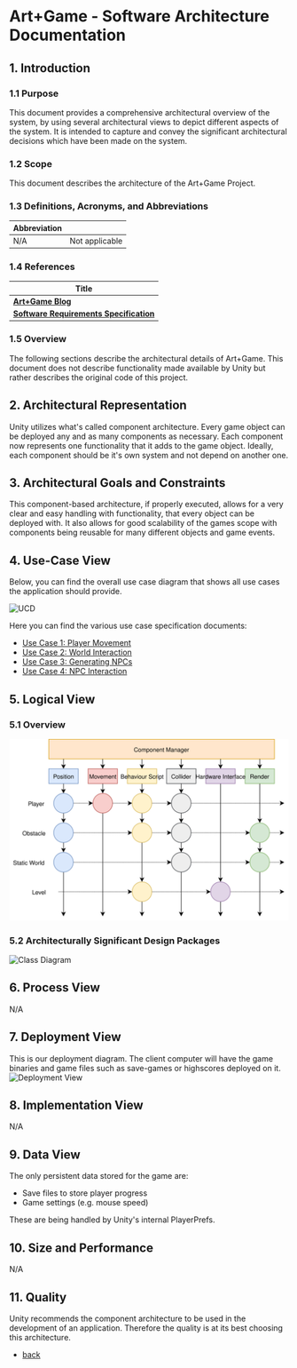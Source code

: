 # Art+Game - Software Architecture Documentation

## 1. Introduction

### 1.1 Purpose

This document provides a comprehensive architectural overview of the system, by using several architectural views to depict different aspects of the system. It is intended to capture and convey the significant architectural decisions which have been made on the system.

### 1.2 Scope

This document describes the architecture of the Art+Game Project.

### 1.3 Definitions, Acronyms, and Abbreviations

| **Abbreviation** |                |
| ---------------- | -------------- |
| N/A              | Not applicable |

### 1.4 References

| **Title**                                                                                                                 |
| -----------------------------------------------------------------------------                                             |
| [**Art+Game Blog**](https://albgei.github.io/gamedevs/)                                                                   |
| [**Software Requirements Specification**](https://albgei.github.io/gamedevs/SRS)   |

### 1.5 Overview

The following sections describe the architectural details of Art+Game.
This document does not describe functionality made available by Unity but rather describes the original code of this project.

## 2. Architectural Representation

Unity utilizes what's called component architecture. Every game object can be deployed any and as many components as necessary. Each component now represents one functionality that it adds to the game object. Ideally, each component should be it's own system and not depend on another one.

## 3. Architectural Goals and Constraints

This component-based architecture, if properly executed, allows for a very clear and easy handling with functionality, that every object can be deployed with. It also allows for good scalability of the games scope with components being reusable for many different objects and game events.

## 4. Use-Case View

Below, you can find the overall use case diagram that shows all use cases the application should provide.

![UCD](https://albgei.github.io/gamedevs/UCD.PNG)

Here you can find the various use case specification documents:

- [Use Case 1: Player Movement](https://albgei.github.io/gamedevs/UCs/UC1_Player_Movement)
- [Use Case 2: World Interaction](https://albgei.github.io/gamedevs/UCs/UC2_World_Interaction)
- [Use Case 3: Generating NPCs](https://albgei.github.io/gamedevs/UCs/UC3_Generating_NPCs)
- [Use Case 4: NPC Interaction](https://albgei.github.io/gamedevs/UCs/UC4_NPC_Interaction)

## 5. Logical View

### 5.1 Overview

![Component Architecture Logical View](https://github.com/GyroInc/gyrogame-unity/blob/master/Documentation/images/ComponentLogicalView.svg)

### 5.2 Architecturally Significant Design Packages

![Class Diagram]()

## 6. Process View

N/A

## 7. Deployment View
This is our deployment diagram. The client computer will have the game binaries and game files such as save-games or highscores deployed on it.
![Deployment View](https://albgei.github.io/gamedevs/Pictures/Deployment.PNG)

## 8. Implementation View

N/A

## 9. Data View

The only persistent data stored for the game are:

- Save files to store player progress
- Game settings (e.g. mouse speed)

These are being handled by Unity's internal PlayerPrefs.

## 10. Size and Performance

N/A

## 11. Quality

Unity recommends the component architecture to be used in the development of an application. Therefore the quality is at its best choosing this architecture.

- [back](https://albgei.github.io/gamedevs/blog-2021-12-02)

<script src="https://utteranc.es/client.js"
        repo="albgei/gamedevs"
        issue-term="pathname"
        label="commentary_"
        theme="github-dark"
        crossorigin="anonymous"
        async>
